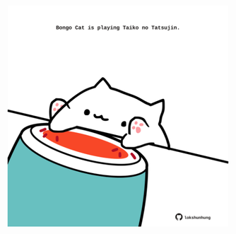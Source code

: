 <!-- built at 07/06/2024, 16:00:54 UTC -->
<p align="center">
  <img width="500" height="500" src="./ReadmeImage.svg">
</p>
